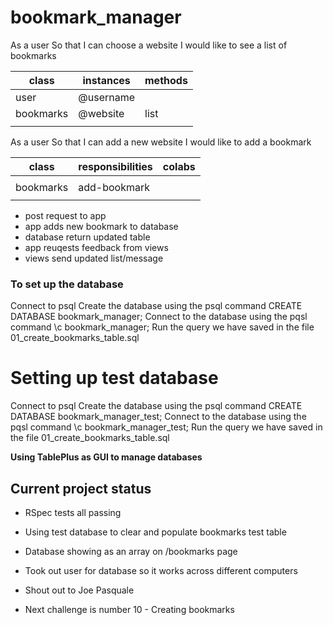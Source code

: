 # bookmark_manager

As a user
So that I can choose a website
I would like to see a list of bookmarks

| class     | instances | methods  |
|-----------|-----------|----------|
| user      | @username |          |
| bookmarks | @website  | list     |
|           |           |          |

As a user
So that I can add a new website
I would like to add a bookmark

| class     | responsibilities | colabs   |
|-----------|------------------|----------|
|           |                  |          |
| bookmarks | add-bookmark     |          |
|           |                  |          |

- post request to app
- app adds new bookmark to database
- database return updated table
- app reuqests feedback from views
- views send updated list/message

### To set up the database
Connect to psql
Create the database using the psql command CREATE DATABASE bookmark_manager;
Connect to the database using the pqsl command \c bookmark_manager;
Run the query we have saved in the file 01_create_bookmarks_table.sql

# Setting up test database

Connect to psql
Create the database using the psql command
CREATE DATABASE bookmark_manager_test;
Connect to the database using the pqsl command
\c bookmark_manager_test;
Run the query we have saved in the file 01_create_bookmarks_table.sql

**Using TablePlus as GUI to manage databases**

## Current project status

- RSpec tests all passing
- Using test database to clear and populate bookmarks test table
- Database showing as an array on /bookmarks page
- Took out user for database so it works across different computers
- Shout out to Joe Pasquale

- Next challenge is number 10 - Creating bookmarks
